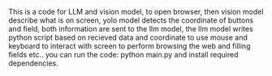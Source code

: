 This is a code for LLM and vision model, to open browser, then vision model describe what is on screen, yolo model detects the coordinate of buttons and field, both information are sent to the llm model, the llm model writes python script based on recieved data and coordinate to use mouse and keyboard to interact with screen to perform browsing the web and filling fields etc.. 
you can run the code: python main.py and install required dependencies.
